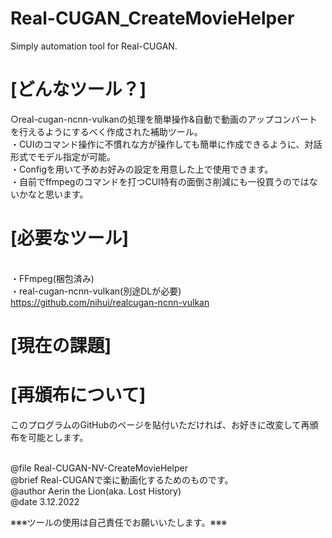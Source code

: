 # Real-CUGAN_CreateMovieHelper
Simply automation tool for Real-CUGAN.

# [どんなツール？]
○real-cugan-ncnn-vulkanの処理を簡単操作&自動で動画のアップコンバートを行えるようにするべく作成された補助ツール。
<br>・CUIのコマンド操作に不慣れな方が操作しても簡単に作成できるように、対話形式でモデル指定が可能。
<br>・Configを用いて予めお好みの設定を用意した上で使用できます。
<br>・自前でffmpegのコマンドを打つCUI特有の面倒さ削減にも一役買うのではないかなと思います。


# [必要なツール]
<br>・FFmpeg(梱包済み)
<br>・real-cugan-ncnn-vulkan(別途DLが必要)
<br>https://github.com/nihui/realcugan-ncnn-vulkan

# [現在の課題]

# [再頒布について]
このプログラムのGitHubのページを貼付いただければ、お好きに改変して再頒布を可能とします。

   <br>@file Real-CUGAN-NV-CreateMovieHelper
   <br>@brief Real-CUGANで楽に動画化するためのものです。
   <br>@author Aerin the Lion(aka. Lost History)
   <br>@date 3.12.2022

※※※ツールの使用は自己責任でお願いいたします。※※※
